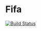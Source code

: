 # Fifa

[![Build Status](https://github.com/japstok/Fifa.jl/actions/workflows/CI.yml/badge.svg?branch=main)](https://github.com/japstok/Fifa.jl/actions/workflows/CI.yml?query=branch%3Amain)
